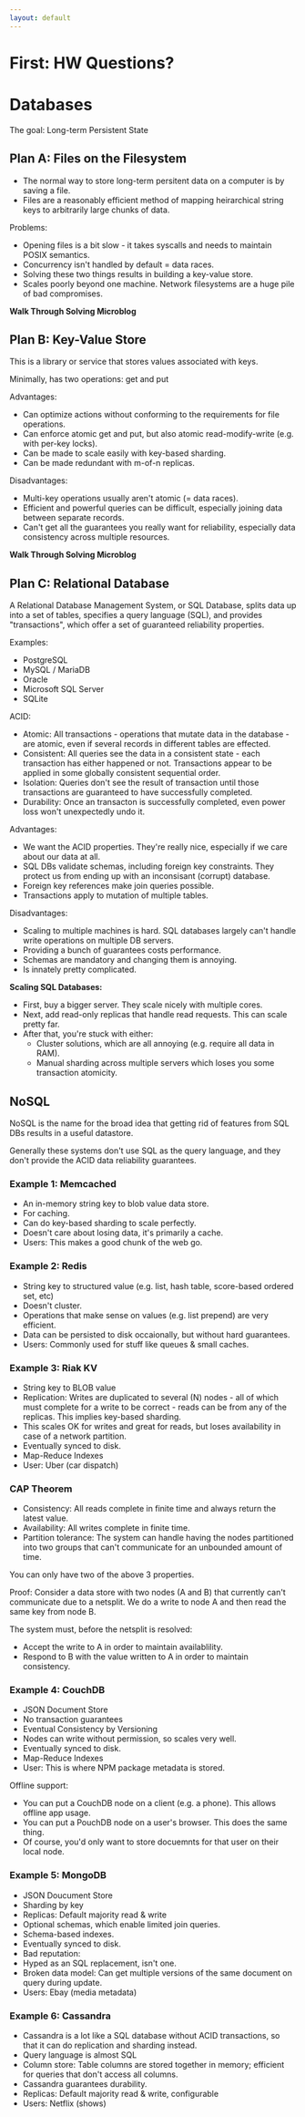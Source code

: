 ```yaml
---
layout: default
---
```


# First: HW Questions?

# Databases

The goal: Long-term Persistent State

## Plan A: Files on the Filesystem

 - The normal way to store long-term persitent data on a computer
   is by saving a file.
 - Files are a reasonably efficient method of mapping heirarchical string
   keys to arbitrarily large chunks of data.
 
Problems:

 - Opening files is a bit slow - it takes syscalls and needs to maintain
   POSIX semantics.
 - Concurrency isn't handled by default = data races.
 - Solving these two things results in building a key-value store.
 - Scales poorly beyond one machine. Network filesystems are a huge pile
   of bad compromises.
   
**Walk Through Solving Microblog**

## Plan B: Key-Value Store

This is a library or service that stores values associated with keys.

Minimally, has two operations: get and put

Advantages:

 - Can optimize actions without conforming to the requirements for file
   operations.
 - Can enforce atomic get and put, but also atomic read-modify-write
   (e.g. with per-key locks).
 - Can be made to scale easily with key-based sharding.
 - Can be made redundant with m-of-n replicas.

Disadvantages:

 - Multi-key operations usually aren't atomic (= data races).
 - Efficient and powerful queries can be difficult, especially
   joining data between separate records.
 - Can't get all the guarantees you really want for reliability,
   especially data consistency across multiple resources.

**Walk Through Solving Microblog**

## Plan C: Relational Database

A Relational Database Management System, or SQL Database, splits data up into a
set of tables, specifies a query language (SQL), and provides "transactions",
which offer a set of guaranteed reliability properties.

Examples:

 - PostgreSQL
 - MySQL / MariaDB
 - Oracle
 - Microsoft SQL Server
 - SQLite

ACID:

 - Atomic: All transactions - operations that mutate data in the database - are
   atomic, even if several records in different tables are effected.
 - Consistent: All queries see the data in a consistent state - each transaction
   has either happened or not. Transactions appear to be applied in some
   globally consistent sequential order.
 - Isolation: Queries don't see the result of transaction until those
   transactions are guaranteed to have successfully completed.
 - Durability: Once an transacton is successfully completed, even power loss
   won't unexpectedly undo it.

Advantages:

 - We want the ACID properties. They're really nice, especially if we care about
   our data at all.
 - SQL DBs validate schemas, including foreign key constraints. They protect us from
   ending up with an inconsisant (corrupt) database.
 - Foreign key references make join queries possible.
 - Transactions apply to mutation of multiple tables.

Disadvantages:

 - Scaling to multiple machines is hard. SQL databases largely can't handle
   write operations on multiple DB servers.
 - Providing a bunch of guarantees costs performance.
 - Schemas are mandatory and changing them is annoying.
 - Is innately pretty complicated.

**Scaling SQL Databases:**

 - First, buy a bigger server. They scale nicely with multiple cores.
 - Next, add read-only replicas that handle read requests. This can scale pretty far.
 - After that, you're stuck with either:
   - Cluster solutions, which are all annoying (e.g. require all data in RAM).
   - Manual sharding across multiple servers which loses you some transaction
     atomicity.

## NoSQL

NoSQL is the name for the broad idea that getting rid of features from SQL DBs
results in a useful datastore.

Generally these systems don't use SQL as the query language, and they don't
provide the ACID data reliability guarantees. 

### Example 1: Memcached

 - An in-memory string key to blob value data store.
 - For caching.
 - Can do key-based sharding to scale perfectly.
 - Doesn't care about losing data, it's primarily a cache.
 - Users: This makes a good chunk of the web go.

### Example 2: Redis

 - String key to structured value (e.g. list, hash table, score-based ordered set, etc)
 - Doesn't cluster.
 - Operations that make sense on values (e.g. list prepend) are very efficient.
 - Data can be persisted to disk occaionally, but without hard guarantees.
 - Users: Commonly used for stuff like queues & small caches.

### Example 3: Riak KV

 - String key to BLOB value
 - Replication: Writes are duplicated to several (N) nodes - all of which must
   complete for a write to be correct - reads can be from any of the replicas.
   This implies key-based sharding.
 - This scales OK for writes and great for reads, but loses availability in case
   of a network partition.
 - Eventually synced to disk.
 - Map-Reduce Indexes
 - User: Uber (car dispatch)
 
### CAP Theorem

 - Consistency: All reads complete in finite time and always return the latest value.
 - Availability: All writes complete in finite time.
 - Partition tolerance: The system can handle having the nodes partitioned into
   two groups that can't communicate for an unbounded amount of time.
   
You can only have two of the above 3 properties.

Proof: Consider a data store with two nodes (A and B) that currently can't
communicate due to a netsplit. We do a write to node A and then read the same
key from node B.

The system must, before the netsplit is resolved:

 - Accept the write to A in order to maintain availablility.
 - Respond to B with the value written to A in order to maintain consistency.

### Example 4: CouchDB
 
 - JSON Document Store
 - No transaction guarantees
 - Eventual Consistency by Versioning 
 - Nodes can write without permission, so scales very well.
 - Eventually synced to disk.
 - Map-Reduce Indexes
 - User: This is where NPM package metadata is stored.

Offline support:

 - You can put a CouchDB node on a client (e.g. a phone). This allows
   offline app usage.
 - You can put a PouchDB node on a user's browser. This does the same
   thing.
 - Of course, you'd only want to store docuemnts for that user on their
   local node.

### Example 5: MongoDB

 - JSON Doucument Store
 - Sharding by key
 - Replicas: Default majority read & write
 - Optional schemas, which enable limited join queries.
 - Schema-based indexes.
 - Eventually synced to disk.
 - Bad reputation:
  - Hyped as an SQL replacement, isn't one.
  - Broken data model: Can get multiple versions of the same document on query during update.
 - Users: Ebay (media metadata)
 
### Example 6: Cassandra

 - Cassandra is a lot like a SQL database without ACID transactions, so that it
   can do replication and sharding instead.
 - Query language is almost SQL
 - Column store: Table columns are stored together in memory; efficient for
   queries that don't access all columns.
 - Cassandra guarantees durability.
 - Replicas: Default majority read & write, configurable
 - Users: Netflix (shows)
 
